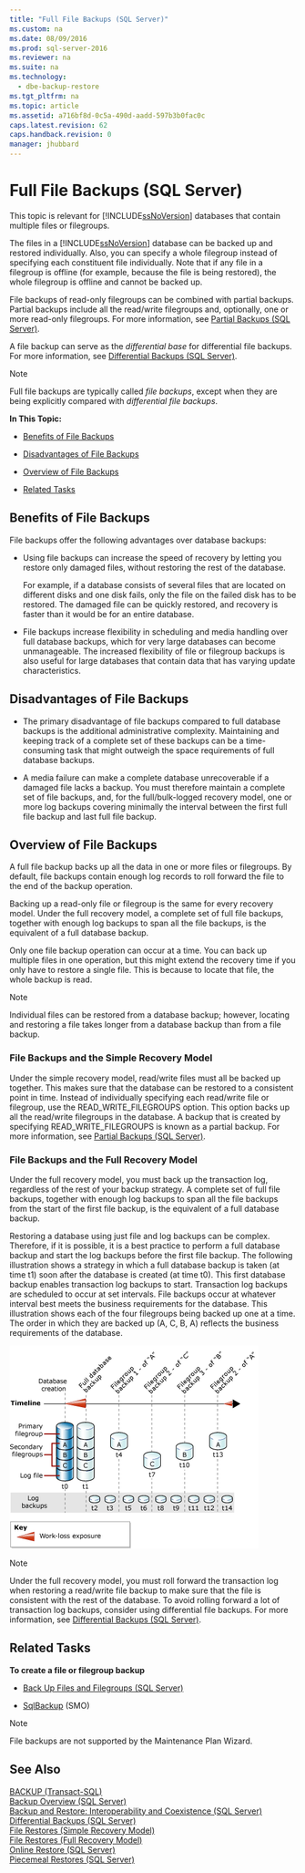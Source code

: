 ```yaml
---
title: "Full File Backups (SQL Server)"
ms.custom: na
ms.date: 08/09/2016
ms.prod: sql-server-2016
ms.reviewer: na
ms.suite: na
ms.technology: 
  - dbe-backup-restore
ms.tgt_pltfrm: na
ms.topic: article
ms.assetid: a716bf8d-0c5a-490d-aadd-597b3b0fac0c
caps.latest.revision: 62
caps.handback.revision: 0
manager: jhubbard
---
```

# Full File Backups (SQL Server)
  This topic is relevant for [!INCLUDE[ssNoVersion](../../Topics/TopicNameContainA/tokens/ssNoVersion_md.md)] databases that contain multiple files or filegroups.  
  
 The files in a [!INCLUDE[ssNoVersion](../../Topics/TopicNameContainA/tokens/ssNoVersion_md.md)] database can be backed up and restored individually. Also, you can specify a whole filegroup instead of specifying each constituent file individually. Note that if any file in a filegroup is offline (for example, because the file is being restored), the whole filegroup is offline and cannot be backed up.  
  
 File backups of read-only filegroups can be combined with partial backups. Partial backups include all the read/write filegroups and, optionally, one or more read-only filegroups. For more information, see [Partial Backups &#40;SQL Server&#41;](../../Topics/TopicNameNotContainA/Partial-Backups--SQL-Server-.md).  
  
 A file backup can serve as the *differential base* for differential file backups. For more information, see [Differential Backups &#40;SQL Server&#41;](../../Topics/TopicNameNotContainA/Differential-Backups--SQL-Server-.md).  
  
> [!NOTE]  
>  Full file backups are typically called *file backups*, except when they are being explicitly compared with *differential file backups*.  
  
 **In This Topic:**  
  
-   [Benefits of File Backups](#Benefits)  
  
-   [Disadvantages of File Backups](#Disadvantages)  
  
-   [Overview of File Backups](#Overview)  
  
-   [Related Tasks](#RelatedTasks)  
  
##  <a name="Benefits"></a> Benefits of File Backups  
 File backups offer the following advantages over database backups:  
  
-   Using file backups can increase the speed of recovery by letting you restore only damaged files, without restoring the rest of the database.  
  
     For example, if a database consists of several files that are located on different disks and one disk fails, only the file on the failed disk has to be restored. The damaged file can be quickly restored, and recovery is faster than it would be for an entire database.  
  
-   File backups increase flexibility in scheduling and media handling over full database backups, which for very large databases can become unmanageable. The increased flexibility of file or filegroup backups is also useful for large databases that contain data that has varying update characteristics.  
  
##  <a name="Disadvantages"></a> Disadvantages of File Backups  
  
-   The primary disadvantage of file backups compared to full database backups is the additional administrative complexity. Maintaining and keeping track of a complete set of these backups can be a time-consuming task that might outweigh the space requirements of full database backups.  
  
-   A media failure can make a complete database unrecoverable if a damaged file lacks a backup. You must therefore maintain a complete set of file backups, and, for the full/bulk-logged recovery model, one or more log backups covering minimally the interval between the first full file backup and last full file backup.  
  
##  <a name="Overview"></a> Overview of File Backups  
 A full file backup backs up all the data in one or more files or filegroups. By default, file backups contain enough log records to roll forward the file to the end of the backup operation.  
  
 Backing up a read-only file or filegroup is the same for every recovery model. Under the full recovery model, a complete set of full file backups, together with enough log backups to span all the file backups, is the equivalent of a full database backup.  
  
 Only one file backup operation can occur at a time. You can back up multiple files in one operation, but this might extend the recovery time if you only have to restore a single file. This is because to locate that file, the whole backup is read.  
  
> [!NOTE]  
>  Individual files can be restored from a database backup; however, locating and restoring a file takes longer from a database backup than from a file backup.  
  
### File Backups and the Simple Recovery Model  
 Under the simple recovery model, read/write files must all be backed up together. This makes sure that the database can be restored to a consistent point in time. Instead of individually specifying each read/write file or filegroup, use the READ_WRITE_FILEGROUPS option. This option backs up all the read/write filegroups in the database. A backup that is created by specifying READ_WRITE_FILEGROUPS is known as a partial backup. For more information, see [Partial Backups &#40;SQL Server&#41;](../../Topics/TopicNameNotContainA/Partial-Backups--SQL-Server-.md).  
  
### File Backups and the Full Recovery Model  
 Under the full recovery model, you must back up the transaction log, regardless of the rest of your backup strategy. A complete set of full file backups, together with enough log backups to span all the file backups from the start of the first file backup, is the equivalent of a full database backup.  
  
 Restoring a database using just file and log backups can be complex. Therefore, if it is possible, it is a best practice to perform a full database backup and start the log backups before the first file backup. The following illustration shows a strategy in which a full database backup is taken (at time t1) soon after the database is created (at time t0). This first database backup enables transaction log backups to start. Transaction log backups are scheduled to occur at set intervals. File backups occur at whatever interval best meets the business requirements for the database. This illustration shows each of the four filegroups being backed up one at a time. The order in which they are backed up (A, C, B, A) reflects the business requirements of the database.  
  
 ![Strategy combining database, file, and log backups](../../Topics/TopicNameNotContainA/images/BnR_RMfull_3_FullDb_Filegrps_Log_Backups.gif "BnR_RMfull_3_FullDb_Filegrps_Log_Backups")  
  
> [!NOTE]  
>  Under the full recovery model, you must roll forward the transaction log when restoring a read/write file backup to make sure that the file is consistent with the rest of the database. To avoid rolling forward a lot of transaction log backups, consider using differential file backups. For more information, see [Differential Backups &#40;SQL Server&#41;](../../Topics/TopicNameNotContainA/Differential-Backups--SQL-Server-.md).  
  
##  <a name="RelatedTasks"></a> Related Tasks  
 **To create a file or filegroup backup**  
  
-   [Back Up Files and Filegroups &#40;SQL Server&#41;](../../Topics/TopicNameNotContainA/Back-Up-Files-and-Filegroups--SQL-Server-.md)  
  
-   [SqlBackup](assetId:///M:Microsoft.SqlServer.Management.Smo.Backup.SqlBackup(Microsoft.SqlServer.Management.Smo.Server)) (SMO)  
  
> [!NOTE]  
>  File backups are not supported by the Maintenance Plan Wizard.  
  
## See Also  
 [BACKUP &#40;Transact-SQL&#41;](../Topic/BACKUP%20\(Transact-SQL\).md)   
 [Backup Overview &#40;SQL Server&#41;](../../Topics/TopicNameNotContainA/Backup-Overview--SQL-Server-.md)   
 [Backup and Restore: Interoperability and Coexistence &#40;SQL Server&#41;](../Topic/Backup%20and%20Restore:%20Interoperability%20and%20Coexistence%20\(SQL%20Server\).md)   
 [Differential Backups &#40;SQL Server&#41;](../../Topics/TopicNameNotContainA/Differential-Backups--SQL-Server-.md)   
 [File Restores &#40;Simple Recovery Model&#41;](../../Topics/TopicNameNotContainA/File-Restores--Simple-Recovery-Model-.md)   
 [File Restores &#40;Full Recovery Model&#41;](../../Topics/TopicNameNotContainA/File-Restores--Full-Recovery-Model-.md)   
 [Online Restore &#40;SQL Server&#41;](../../Topics/TopicNameNotContainA/Online-Restore--SQL-Server-.md)   
 [Piecemeal Restores &#40;SQL Server&#41;](../../Topics/TopicNameNotContainA/Piecemeal-Restores--SQL-Server-.md)  
  
  